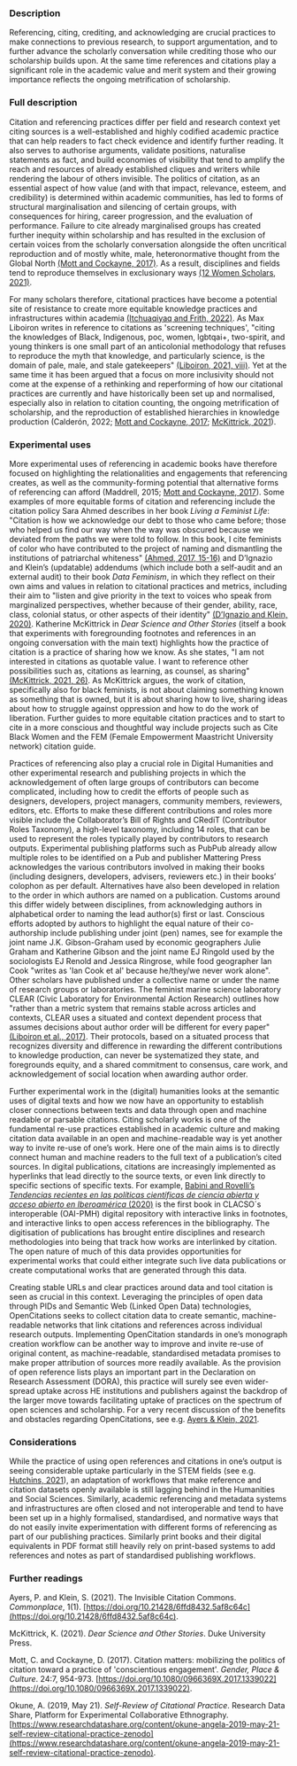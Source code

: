 ### Description

Referencing, citing, crediting, and acknowledging are crucial practices to make connections to previous research, to support argumentation, and to further advance the scholarly conversation while crediting those who our scholarship builds upon. At the same time references and citations play a significant role in the academic value and merit system and their growing importance reflects the ongoing metrification of scholarship.

### Full description

Citation and referencing practices differ per field and research context yet citing sources is a well-established and highly codified academic practice that can help readers to fact check evidence and identify further reading. It also serves to authorise arguments, validate positions, naturalise statements as fact, and build economies of visibility that tend to amplify the reach and resources of already established cliques and writers while rendering the labour of others invisible. The politics of citation, as an essential aspect of how value (and with that impact, relevance, esteem, and credibility) is determined within academic communities, has led to forms of structural marginalisation and silencing of certain groups, with consequences for hiring, career progression, and the evaluation of performance. Failure to cite already marginalised groups has created further inequity within scholarship and has resulted in the exclusion of certain voices from the scholarly conversation alongside the often uncritical reproduction and of mostly white, male, heteronormative thought from the Global North [(Mott and Cockayne, 2017)](https://doi.org/10.1080/0966369X.2017.1339022). As a result, disciplines and fields tend to reproduce themselves in exclusionary ways [(12 Women Scholars, 2021)](https://www.insidehighered.com/advice/2021/08/27/entrenched-inequity-not-appropriately-citing-scholarship-women-and-people-color). 

For many scholars therefore, citational practices have become a potential site of resistance to create more equitable knowledge practices and infrastructures within academia [(Itchuaqiyaq and Frith, 2022)](https://doi.org/10.1145/3507870.3507872). As Max Liboiron writes in reference to citations as 'screening techniques', "citing the knowledges of Black, Indigenous, poc, women, lgbtqai+, two-spirit, and young thinkers is one small part of an anticolonial methodology that refuses to reproduce the myth that knowledge, and particularly science, is the domain of pale, male, and stale gatekeepers" [(Liboiron, 2021, viii)](https://www.dukeupress.edu/pollution-is-colonialism). Yet at the same time it has been argued that a focus on more inclusivity should not come at the expense of a rethinking and reperforming of how our citational practices are currently and have historically been set up and normalised, especially also in relation to citation counting, the ongoing metrification of scholarship, and the reproduction of established hierarchies in knowledge production (Calderón, 2022; [Mott and Cockayne, 2017](https://doi.org/10.1080/0966369X.2017.1339022); [McKittrick, 2021](https://www.dukeupress.edu/dear-science-and-other-stories)). 

### Experimental uses

More experimental uses of referencing in academic books have therefore focused on highlighting the relationalities and engagements that referencing creates, as well as the community-forming potential that alternative forms of referencing can afford (Maddrell, 2015; [Mott and Cockayne, 2017](https://doi.org/10.1080/0966369X.2017.1339022)). Some examples of more equitable forms of citation and referencing include the citation policy Sara Ahmed describes in her book *Living a Feminist Life*: "Citation is how we acknowledge our debt to those who came before; those who helped us find our way when the way was obscured because we deviated from the paths we were told to follow. In this book, I cite feminists of color who have contributed to the project of naming and dismantling the institutions of patriarchal whiteness" [(Ahmed, 2017, 15-16)](https://www.dukeupress.edu/living-a-feminist-life) and D’Ignazio and Klein’s (updatable) addendums (which include both a self-audit and an external audit) to their book *Data Feminism*, in which they reflect on their own aims and values in relation to citational practices and metrics, including their aim to "listen and give priority in the text to voices who speak from marginalized perspectives, whether because of their gender, ability, race, class, colonial status, or other aspects of their identity" [(D’Ignazio and Klein, 2020)](https://data-feminism.mitpress.mit.edu/). Katherine McKittrick in *Dear Science and Other Stories* (itself a book that experiments with foregrounding footnotes and references in an ongoing conversation with the main text) highlights how the practice of citation is a practice of sharing how we know. As she states, "I am not interested in citations as quotable value. I want to reference other possibilities such as, citations as learning, as counsel, as sharing" [(McKittrick, 2021, 26)](https://www.dukeupress.edu/dear-science-and-other-stories). As McKittrick argues, the work of citation, specifically also for black feminists, is not about claiming something known as something that is owned, but it is about sharing how to live, sharing ideas about how to struggle against oppression and how to do the work of liberation. Further guides to more equitable citation practices and to start to cite in a more conscious and thoughtful way include projects such as Cite Black Women and the FEM (Female Empowerment Maastricht University network) citation guide. 

Practices of referencing also play a crucial role in Digital Humanities and other experimental research and publishing projects in which the acknowledgement of often large groups of contributors can become complicated, including how to credit the efforts of people such as designers, developers, project managers, community members, reviewers, editors, etc. Efforts to make these different contributions and roles more visible include the Collaborator’s Bill of Rights and CRediT (Contributor Roles Taxonomy), a high-level taxonomy, including 14 roles, that can be used to represent the roles typically played by contributors to research outputs. Experimental publishing platforms such as PubPub already allow multiple roles to be identified on a Pub and publisher Mattering Press acknowledges the various contributors involved in making their books (including designers, developers, advisers, reviewers etc.) in their books’ colophon as  per default. Alternatives have also been developed in relation to the order in which authors are named on a publication. Customs around this differ widely between disciplines, from acknowledging authors in alphabetical order to naming the lead author(s) first or last. Conscious efforts adopted by authors to highlight the equal nature of their co-authorship include publishing under joint (pen) names, see for example the joint name J.K. Gibson-Graham used by economic geographers Julie Graham and Katherine Gibson and the joint name EJ Ringold used by the sociologists EJ Renold and Jessica Ringrose, while food geographer Ian Cook "writes as 'Ian Cook et al' because he/they/we never work alone". Other scholars have published under a collective name or under the name of research groups or laboratories. The feminist marine science laboratory CLEAR (Civic Laboratory for Environmental Action Research) outlines how "rather than a metric system that remains stable across articles and contexts, CLEAR uses a situated and context dependent process that assumes decisions about author order will be different for every paper" [(Liboiron et al., 2017)](https://doi.org/10.28968/cftt.v3i2.28850). Their protocols, based on a situated process that recognizes diversity and difference in rewarding the different contributions to knowledge production, can never be systematized they state, and foregrounds equity, and a shared commitment to consensus, care work, and acknowledgement of social location when awarding author order. 

Further experimental work in the (digital) humanities looks at the semantic uses of digital texts and how we now have an opportunity to establish closer connections between texts and data through open and machine readable or parsable citations. Citing scholarly works is one of the fundamental re-use practices established in academic culture and making citation data available in an open and machine-readable way is yet another way to invite re-use of one’s work. Here one of the main aims is to directly connect human and machine readers to the full text of a publication’s cited sources. In digital publications, citations are increasingly implemented as hyperlinks that lead directly to the source texts, or even link directly to specific sections of specific texts. For example, [Babini and Rovelli’s *Tendencias recientes en las políticas científicas de ciencia abierta y acceso abierto en Iberoamérica* (2020)](https://www.clacso.org/en/tendencias-recientes-en-las-politicas-cientificas-de-ciencia-abierta-y-acceso-abierto-en-iberoamerica/) is the first book in CLACSO´s interoperable (OAI-PMH) digital repository with interactive links in footnotes, and interactive links to open access references in the bibliography. The digitisation of publications has brought entire disciplines and research methodologies into being that track how works are interlinked by citation. The open nature of much of this data provides opportunities for experimental works that could either integrate such live data publications or create computational works that are generated through this data. 

Creating stable URLs and clear practices around data and tool citation is seen as crucial in this context. Leveraging the principles of open data through PIDs and Semantic Web (Linked Open Data) technologies, OpenCitations seeks to collect citation data to create semantic, machine-readable networks that link citations and references across individual research outputs. Implementing OpenCitation standards in one’s monograph creation workflow can be another way to improve and invite re-use of original content, as machine-readable, standardised metadata promises to make proper attribution of sources more readily available. As the provision of open reference lists plays an important part in the Declaration on Research Assessment (DORA), this practice will surely see even wider-spread uptake across HE institutions and publishers against the backdrop of the larger move towards facilitating uptake of practices on the spectrum of open sciences and scholarship. For a very recent discussion of the benefits and obstacles regarding OpenCitations, see e.g. [Ayers & Klein, 2021](https://doi.org/10.21428/6ffd8432.5af8c64c).

### Considerations

While the practice of using open references and citations in one’s output is seeing considerable uptake particularly in the STEM fields (see e.g. [Hutchins, 2021](https://doi.org/10.1162/qss_c_00138)), an adaptation of workflows that make reference and citation datasets openly available is still lagging behind in the Humanities and Social Sciences. Similarly, academic referencing and metadata systems and infrastructures are often closed and not interoperable and tend to have been set up in a highly formalised, standardised, and normative ways that do not easily invite experimentation with different forms of referencing as part of our publishing practices. Similarly print books and their digital equivalents in PDF format still heavily rely on print-based systems to add references and notes as part of standardised publishing workflows.

### Further readings

Ayers, P. and Klein, S. (2021). The Invisible Citation Commons. *Commonplace*, 1(1). [https://doi.org/10.21428/6ffd8432.5af8c64c](https://doi.org/10.21428/6ffd8432.5af8c64c). 

McKittrick, K. (2021). *Dear Science and Other Stories*. Duke University Press.

Mott, C. and Cockayne, D. (2017). Citation matters: mobilizing the politics of citation toward a practice of 'conscientious engagement'. *Gender, Place & Culture*. 24:7, 954-973. [https://doi.org/10.1080/0966369X.2017.1339022](https://doi.org/10.1080/0966369X.2017.1339022).

Okune, A. (2019, May 21). *Self-Review of Citational Practice*. Research Data Share, Platform for Experimental Collaborative Ethnography. [https://www.researchdatashare.org/content/okune-angela-2019-may-21-self-review-citational-practice-zenodo](https://www.researchdatashare.org/content/okune-angela-2019-may-21-self-review-citational-practice-zenodo).